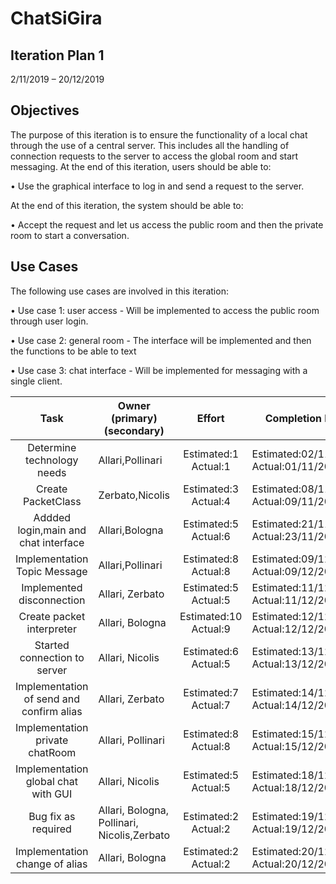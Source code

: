 
# ChatSiGira

## Iteration Plan 1

2/11/2019 – 20/12/2019


## Objectives

The purpose of this iteration is to ensure the functionality of a local chat through the use of a central server. This includes all the handling of connection requests to the server to access the global room and start messaging. At the end of this iteration, users should be able to:

• Use the graphical interface to log in and send a request to the server.

At the end of this iteration, the system should be able to:

• Accept the request and let us access the public room and then the private room to start a conversation.

## Use Cases

The following use cases are involved in this iteration:

• Use case 1: user access - Will be implemented to access the public room through user login.

• Use case 2: general room - The interface will be implemented and then the functions to be able to text

• Use case 3: chat interface - Will be implemented for messaging with a single client.


|                    Task                  |   Owner (primary)  (secondary)                 |         Effort        | Completion Date                        | Status |
|:----------------------------------------:|------------------------------------------------|:---------------------:|----------------------------------------|--------|
| Determine technology needs               | Allari,Pollinari                               | Estimated:1 Actual:1  | Estimated:02/11/2019 Actual:01/11/2019 | Finish |
| Create PacketClass                       | Zerbato,Nicolis                                | Estimated:3 Actual:4  | Estimated:08/11/2019 Actual:09/11/2019 | Finish |
| Addded login,main and chat interface     | Allari,Bologna                                 | Estimated:5 Actual:6  | Estimated:21/11/2019 Actual:23/11/2019 | Finish |
| Implementation Topic Message             | Allari,Pollinari                               | Estimated:8 Actual:8  | Estimated:09/12/2019 Actual:09/12/2019 | Finish |
| Implemented disconnection                | Allari, Zerbato                                | Estimated:5 Actual:5  | Estimated:11/12/2019 Actual:11/12/2019 | Finish |
| Create packet interpreter                | Allari, Bologna                                | Estimated:10 Actual:9 | Estimated:12/12/2019 Actual:12/12/2019 | Finish |
| Started connection to server             | Allari, Nicolis                                | Estimated:6 Actual:5  | Estimated:13/12/2019 Actual:13/12/2019 | Finish |
| Implementation of send and confirm alias | Allari, Zerbato                                | Estimated:7 Actual:7  | Estimated:14/12/2019 Actual:14/12/2019 | Finish |
| Implementation private chatRoom          | Allari, Pollinari                              | Estimated:8 Actual:8  | Estimated:15/12/2019 Actual:15/12/2019 | Finish |
| Implementation global chat with GUI      | Allari, Nicolis                                | Estimated:5 Actual:5  | Estimated:18/12/2019 Actual:18/12/2019 | Finish |
| Bug fix as required                      | Allari,  Bologna,  Pollinari,  Nicolis,Zerbato | Estimated:2 Actual:2  | Estimated:19/12/2019 Actual:19/12/2019 | Finish |
| Implementation change of alias           | Allari, Bologna                                | Estimated:2 Actual:2  | Estimated:20/12/2019 Actual:20/12/2019 | Finish |           